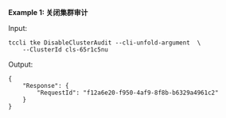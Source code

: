 **Example 1: 关闭集群审计**



Input: 

```
tccli tke DisableClusterAudit --cli-unfold-argument  \
    --ClusterId cls-65r1c5nu
```

Output: 
```
{
    "Response": {
        "RequestId": "f12a6e20-f950-4af9-8f8b-b6329a4961c2"
    }
}
```

